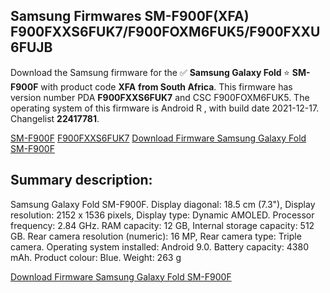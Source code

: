 <h2>Samsung Firmwares SM-F900F(XFA) F900FXXS6FUK7/F900FOXM6FUK5/F900FXXU6FUJB</h2>
Download the Samsung firmware for the ✅ <strong>Samsung Galaxy Fold </strong> ⭐ <strong>SM-F900F</strong> with product code <strong>XFA</strong> <strong> from South Africa</strong>. This firmware has version number PDA <strong>F900FXXS6FUK7</strong> and CSC F900FOXM6FUK5. The operating system of this firmware is Android R , with build date 2021-12-17. Changelist <strong>22417781</strong>.


[SM-F900F](https://samfirm.shop/samsung/model/SM-F900F)
[F900FXXS6FUK7](https://samfirm.shop/samsung/pda/F900FXXS6FUK7)
[Download Firmware Samsung Galaxy Fold SM-F900F](https://samfirm.shop/samsung/firmware/483556)
<h2>Summary description:</h2>
<p>Samsung Galaxy Fold SM-F900F. Display diagonal: 18.5 cm (7.3"), Display resolution: 2152 x 1536 pixels, Display type: Dynamic AMOLED. Processor frequency: 2.84 GHz. RAM capacity: 12 GB, Internal storage capacity: 512 GB. Rear camera resolution (numeric): 16 MP, Rear camera type: Triple camera. Operating system installed: Android 9.0. Battery capacity: 4380 mAh. Product colour: Blue. Weight: 263 g</p>


[Download Firmware Samsung Galaxy Fold SM-F900F](https://samfirm.shop/samsung/firmware/483556)
